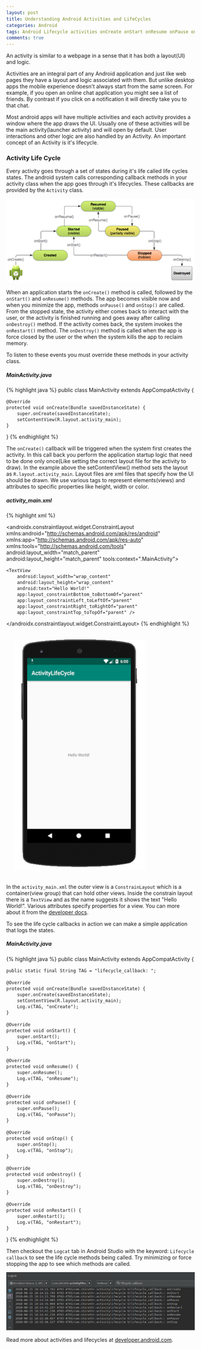```yaml
---
layout: post
title: Understanding Android Activities and LifeCycles
categories: Android
tags: Android Lifecycle activities onCreate onStart onResume onPause onStop onDestroy
comments: true
---
```


<div class="message">
  An activity is similar to a webpage in a sense that it has both a layout(UI) and logic.
</div>

Activities are an integral part of any Android application and just like web pages they have a layout and logic 
associated with them. But unlike desktop apps the mobile experience doesn't always start from the same screen. 
For example, if you open an online chat application you might see a list of friends. By contrast if you click on 
a notification it will directly take you to that chat.

Most android apps will have multiple activities and each activity provides a window where the app draws the UI.
Usually one of these activities will be the main activity(launcher activity) and will open by default. 
User interactions and other logic are also handled by an Activity. An important concept of an Activity is it's lifecycle.

### Activity Life Cycle

Every activity goes through a set of states during it's life called life cycles states. The android system calls 
corresponding callback methods in your activity class when the app goes through it's lifecycles. 
These callbacks are provided by the `Activity` class.

![Activity life cycle](/public/images/2018-08-15-understanding-activities-lifecycles/acitivy-lifecycle.png)

When an application starts the `onCreate()` method is called, followed by the `onStart()` and `onResume()` methods.
The app becomes visible now and when you minimize the app, methods `onPause()` and `onStop()` are called. 
From the stopped state, the activity either comes back to interact with the user, or the activity is finished 
running and goes away after calling `onDestroy()` method. If the activity comes back, the system invokes the 
`onRestart()` method. The `onDestroy()` method is called when the app is force closed by the user or the when 
the system kills the app to reclaim memory.

To listen to these events you must override these methods in your activity class.

##### MainActivity.java

{% highlight java %}
public class MainActivity extends AppCompatActivity {

    @Override
    protected void onCreate(Bundle savedInstanceState) {
        super.onCreate(savedInstanceState);
        setContentView(R.layout.activity_main);
    }

}
{% endhighlight %}

The `onCreate()` callback will be triggered when the system first creates the activity. In this call back you perform
the application startup logic that need to be done only once(Like setting the correct layout file for the 
activity to draw). In the example above the setContentView() method sets the layout as `R.layout.activity_main`. 
Layout files are xml files that specify how the UI should be drawn. We use various tags to represent elements(views) 
and attributes to specific properties like height, width or color.

##### activity_main.xml

{% highlight xml %}
<?xml version="1.0" encoding="utf-8"?>
<androidx.constraintlayout.widget.ConstraintLayout 
    xmlns:android="http://schemas.android.com/apk/res/android"
    xmlns:app="http://schemas.android.com/apk/res-auto"
    xmlns:tools="http://schemas.android.com/tools"
    android:layout_width="match_parent"
    android:layout_height="match_parent"
    tools:context=".MainActivity">

    <TextView
        android:layout_width="wrap_content"
        android:layout_height="wrap_content"
        android:text="Hello World!"
        app:layout_constraintBottom_toBottomOf="parent"
        app:layout_constraintLeft_toLeftOf="parent"
        app:layout_constraintRight_toRightOf="parent"
        app:layout_constraintTop_toTopOf="parent" />

</androidx.constraintlayout.widget.ConstraintLayout>
{% endhighlight %}

<img src="/public/images/2018-08-15-understanding-activities-lifecycles/1.png" alt="drawing" style="margin:auto; padding: 20px" width="350px"/>

In the `activity_main.xml` the outer view is a `ConstrainLayout` which is a container(view group) that can hold other 
views. Inside the constrain layout there is a `TextView` and as the name suggests it shows the text "Hello World!". 
Various attributes specify properties for a view. 
You can more about it from the [developer docs](https://developer.android.com/guide/topics/ui/).

To see the life cycle callbacks in action we can make a simple application that logs the states.

##### MainActivity.java

{% highlight java %}
public class MainActivity extends AppCompatActivity {

    public static final String TAG = "lifecycle_callback: ";

    @Override
    protected void onCreate(Bundle savedInstanceState) {
        super.onCreate(savedInstanceState);
        setContentView(R.layout.activity_main);
        Log.v(TAG, "onCreate");
    }

    @Override
    protected void onStart() {
        super.onStart();
        Log.v(TAG, "onStart");
    }

    @Override
    protected void onResume() {
        super.onResume();
        Log.v(TAG, "onResume");
    }

    @Override
    protected void onPause() {
        super.onPause();
        Log.v(TAG, "onPause");
    }

    @Override
    protected void onStop() {
        super.onStop();
        Log.v(TAG, "onStop");
    }

    @Override
    protected void onDestroy() {
        super.onDestroy();
        Log.v(TAG, "onDestroy");
    }

    @Override
    protected void onRestart() {
        super.onRestart();
        Log.v(TAG, "onRestart");
    }
}
{% endhighlight %}

Then checkout the `Logcat` tab in Android Studio with the keyword: `Lifecycle callback` to see the life cycle methods 
being called. Try minimizing or force stopping the app to see which methods are called.

![life cylce callback logcat](/public/images/2018-08-15-understanding-activities-lifecycles/2.png)

Read more about activities and lifecycles at [developer.android.com](https://developer.android.com/guide/components/activities/intro-activities).